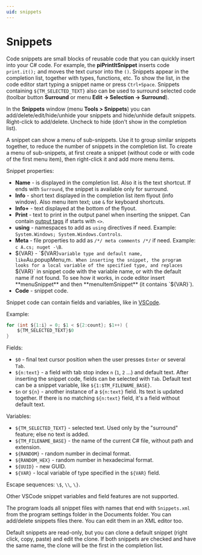 ```yaml
---
uid: snippets
---
```


# Snippets

Code snippets are small blocks of reusable code that you can quickly insert into your C# code. For example, the **piPrintItSnippet** inserts code `print.it();` and moves the text cursor into the `()`. Snippets appear in the completion list, together with types, functions, etc. To show the list, in the code editor start typing a snippet name or press `Ctrl+Space`. Snippets containing `${TM_SELECTED_TEXT}` also can be used to surround selected code (toolbar button **Surround** or menu **Edit -> Selection -> Surround**).

In the **Snippets** window (menu **Tools > Snippets**) you can add/delete/edit/hide/unhide your snippets and hide/unhide default snippets. Right-click to add/delete. Uncheck to hide (don't show in the completion list).

A snippet can show a menu of sub-snippets. Use it to group similar snippets together, to reduce the number of snippets in the completion list. To create a menu of sub-snippets, at first create a snippet (without code or with code of the first menu item), then right-click it and add more menu items.

Snippet properties:
- **Name** - is displayed in the completion list. Also it is the text shortcut. If ends with `Surround`, the snippet is available only for surround.
- **Info** - short text displayed in the completion list item flyout (info window). Also menu item text; use `&` for keyboard shortcuts.
- **Info+** - text displayed at the bottom of the flyout.
- **Print** - text to print in the output panel when inserting the snippet. Can contain [output tags](xref:output_tags) if starts with `<>`.
- **using** - namespaces to add as `using` directives if need. Example: `System.Windows; System.Windows.Controls`.
- **Meta** - file properties to add as `/*/ meta comments /*/` if need. Example: `c A.cs; nuget -\B`.
- ${VAR} - `${VAR}` variable type and default name, like `Au.popupMenu,m`. When inserting the snippet, the program looks for a local variable of the specified type, and replaces `${VAR}` in snippet code with the variable name, or with the default name if not found. To see how it works, in code editor insert **menuSnippet** and then **menuItemSnippet** (it contains `${VAR}`).
- **Code** - snippet code.

Snippet code can contain fields and variables, like in [VSCode](https://code.visualstudio.com/docs/editor/userdefinedsnippets).

Example:
```csharp
for (int ${1:i} = 0; $1 < ${2:count}; $1++) {
	${TM_SELECTED_TEXT}$0
}
```

Fields:
- `$0` - final text cursor position when the user presses `Enter` or several `Tab`.
- `${n:text}` - a field with tab stop index `n` (`1`, `2` ...) and default text. After inserting the snippet code, fields can be selected with `Tab`. Default text can be a snippet variable, like `${1:$TM_FILENAME_BASE}`.
- `$n` or `${n}` - another instance of a `${n:text}` field. Its text is updated together. If there is no matching `${n:text}` field, it's a field without default text.

Variables:
- `${TM_SELECTED_TEXT}` - selected text. Used only by the "surround" feature; else no text is added.
- `${TM_FILENAME_BASE}` - the name of the current C# file, without path and extension.
- `${RANDOM}` - random number in decimal format.
- `${RANDOM_HEX}` - random number in hexadecimal format.
- `${UUID}` - new GUID.
- `${VAR}` - local variable of type specified in the `${VAR}` field.

Escape sequences: `\$`, `\\`, `\}`.

Other VSCode snippet variables and field features are not supported.

The program loads all snippet files with names that end with `Snippets.xml` from the program settings folder in the Documents folder. You can add/delete snippets files there. You can edit them in an XML editor too.

Default snippets are read-only, but you can clone a default snippet (right click, copy, paste) and edit the clone. If both snippets are checked and have the same name, the clone will be the first in the completion list.